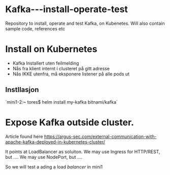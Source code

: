 # Kafka---install-operate-test
Repository to install, operate and test Kafka, on Kubenetes. Will also contain sample code, references etc


# Install on Kubernetes
- Kafka Installert uten feilmelding
- Nås fra klient internt i clusteret på gitt adresse
- Nås IKKE utenfra, må eksponere listener på alle pods ut

## Instllasjon
´mini1-2:~ tores$ helm install my-kafka bitnami/kafka´

## 


# Expose Kafka outside cluster.

Article found here https://argus-sec.com/external-communication-with-apache-kafka-deployed-in-kubernetes-cluster/

It points at LoadBalancer as soluiton. We may use Ingress for HTTP/REST, but ....
We may use NodePort, but ....

So we will test a ading a load *balancer* in mini1
